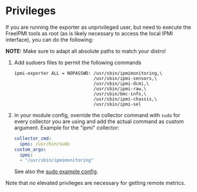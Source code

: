 # Privileges

If you are running the exporter as unprivileged user, but need to execute the
FreeIPMI tools as root (as is likely necessary to access the local IPMI
interface), you can do the following:

**NOTE:** Make sure to adapt all absolute paths to match your distro!

  1. Add sudoers files to permit the following commands
     ```
     ipmi-exporter ALL = NOPASSWD: /usr/sbin/ipmimonitoring,\
                                   /usr/sbin/ipmi-sensors,\
                                   /usr/sbin/ipmi-dcmi,\
                                   /usr/sbin/ipmi-raw,\
                                   /usr/sbin/bmc-info,\
                                   /usr/sbin/ipmi-chassis,\
                                   /usr/sbin/ipmi-sel
     ```
  2. In your module config, override the collector command with `sudo` for
     every collector you are using and add the actual command as custom
     argument. Example for the "ipmi" collector:
     ```yaml
     collector_cmd:
       ipmi: /usr/bin/sudo
     custom_args:
       ipmi:
       - "/usr/sbin/ipmimonitoring"
     ```
     See also the [sudo example config](../ipmi_local_sudo.yml).

Note that no elevated privileges are necessary for getting remote metrics.
